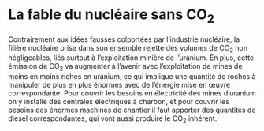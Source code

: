 # La fable du nucléaire sans CO<sub>2</sub>

Contrairement aux idées fausses colportées par l’industrie nucléaire, la filière nucléaire prise dans son ensemble rejette des volumes de CO<sub>2</sub> non négligeables, liés surtout à l’exploitation minière de l’uranium. En plus, cette émission de CO<sub>2</sub> va augmenter à l’avenir avec l’exploitation de mines de moins en moins riches en uranium, ce qui implique une quantité de roches à manipuler de plus en plus énormes avec de l’énergie mise en œuvre correspondante. Pour couvrir les besoins en électricité des mines d’uranium on y installe des centrales électriques à charbon, et pour couvrir les besoins des énormes machines de chantier il faut apporter des quantités de diesel correspondantes, qui vont aussi produire le CO<sub>2</sub> inhérent.
